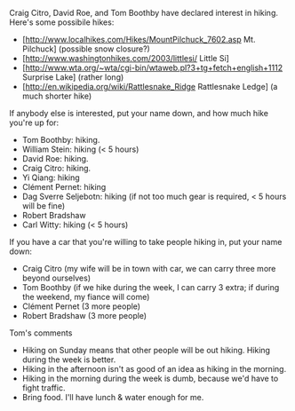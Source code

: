 Craig Citro, David Roe, and Tom Boothby have declared interest in hiking.  Here's some possibile hikes:

 *  [http://www.localhikes.com/Hikes/MountPilchuck_7602.asp  Mt. Pilchuck] (possible snow closure?)
 *  [http://www.washingtonhikes.com/2003/littlesi/  Little Si]
 *  [http://www.wta.org/~wta/cgi-bin/wtaweb.pl?3+tg+fetch+english+1112 Surprise Lake] (rather long)
 *  [http://en.wikipedia.org/wiki/Rattlesnake_Ridge Rattlesnake Ledge] (a much shorter hike)

If anybody else is interested, put your name down, and how much hike you're up for:

 * Tom Boothby: hiking.
 * William Stein: hiking  (< 5 hours)
 * David Roe: hiking.
 * Craig Citro: hiking. 
 * Yi Qiang: hiking 
 * Clément Pernet: hiking
 * Dag Sverre Seljebotn: hiking (if not too much gear is required, < 5 hours will be fine)
 * Robert Bradshaw
 * Carl Witty: hiking  (< 5 hours)

If you have a car that you're willing to take people hiking in, put your name down:

 * Craig Citro (my wife will be in town with car, we can carry three more beyond ourselves)
 * Tom Boothby (if we hike during the week, I can carry 3 extra; if during the weekend, my fiance will come)
 * Clément Pernet (3 more people)
 * Robert Bradshaw (3 more people)


Tom's comments

 * Hiking on Sunday means that other people will be out hiking.  Hiking during the week is better.
 * Hiking in the afternoon isn't as good of an idea as hiking in the morning.
 * Hiking in the morning during the week is dumb, because we'd have to fight traffic.
 * Bring food.  I'll have lunch & water enough for me.
